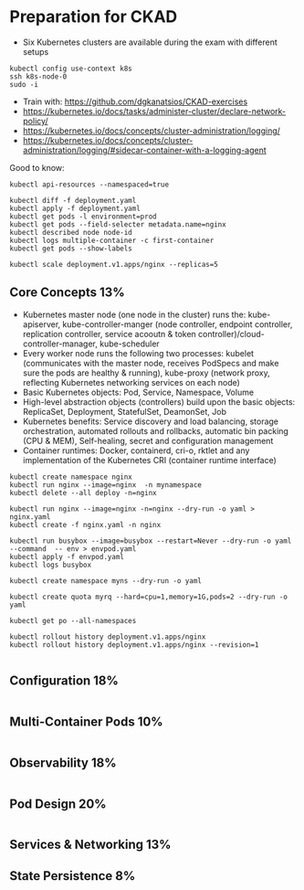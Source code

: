 # Preparation for CKAD

* Six Kubernetes clusters are available during the exam with different setups

```shell
kubectl config use-context k8s
ssh k8s-node-0
sudo -i
```

* Train with: https://github.com/dgkanatsios/CKAD-exercises
* https://kubernetes.io/docs/tasks/administer-cluster/declare-network-policy/
* https://kubernetes.io/docs/concepts/cluster-administration/logging/
* https://kubernetes.io/docs/concepts/cluster-administration/logging/#sidecar-container-with-a-logging-agent

Good to know:

```shell
kubectl api-resources --namespaced=true

kubectl diff -f deployment.yaml
kubectl apply -f deployment.yaml
kubectl get pods -l environment=prod
kubectl get pods --field-selecter metadata.name=nginx
kubectl described node node-id
kubectl logs multiple-container -c first-container
kubectl get pods --show-labels

kubectl scale deployment.v1.apps/nginx --replicas=5
```

## Core Concepts 13%

* Kubernetes master node (one node in the cluster) runs the: kube-apiserver, kube-controller-manger (node controller, endpoint controller, replication controller, service acooutn & token controller)/cloud-controller-manager, kube-scheduler
* Every worker node runs the following two processes: kubelet (communicates with the master node, receives PodSpecs and make sure the pods are healthy & running), kube-proxy (network proxy, reflecting Kubernetes networking services on each node)
* Basic Kubernetes objects: Pod, Service, Namespace, Volume
* High-level abstraction objects (controllers) build upon the basic objects: ReplicaSet, Deployment, StatefulSet, DeamonSet, Job
* Kubernetes benefits: Service discovery and load balancing, storage orchestration, automated rollouts and rollbacks, automatic bin packing (CPU & MEM), Self-healing, secret and configuration management
* Container runtimes: Docker, containerd, cri-o, rktlet and any implementation of the Kubernetes CRI (container runtime interface)

```shell
kubectl create namespace nginx
kubectl run nginx --image=nginx  -n mynamespace
kubectl delete --all deploy -n=nginx

kubectl run nginx --image=nginx -n=nginx --dry-run -o yaml > nginx.yaml
kubectl create -f nginx.yaml -n nginx

kubectl run busybox --image=busybox --restart=Never --dry-run -o yaml --command  -- env > envpod.yaml
kubectl apply -f envpod.yaml
kubectl logs busybox

kubectl create namespace myns --dry-run -o yaml

kubectl create quota myrq --hard=cpu=1,memory=1G,pods=2 --dry-run -o yaml

kubectl get po --all-namespaces

kubectl rollout history deployment.v1.apps/nginx
kubectl rollout history deployment.v1.apps/nginx --revision=1


```


## Configuration 18%


```shell

```

## Multi-Container Pods 10%


```shell

```

## Observability 18%


```shell

```

## Pod Design 20%


```shell

```

## Services & Networking 13%


## State Persistence 8%